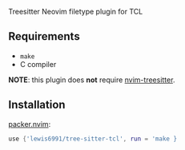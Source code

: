 Treesitter Neovim filetype plugin for TCL

## Requirements

- `make`
- C compiler

**NOTE**: this plugin does **not** require [nvim-treesitter].

## Installation

[packer.nvim]:
```lua
use {'lewis6991/tree-sitter-tcl', run = 'make }
```

[packer.nvim]: https://github.com/wbthomason/packer.nvim
[nvim-treesitter]: https://github.com/nvim-treesitter/nvim-treesitter
